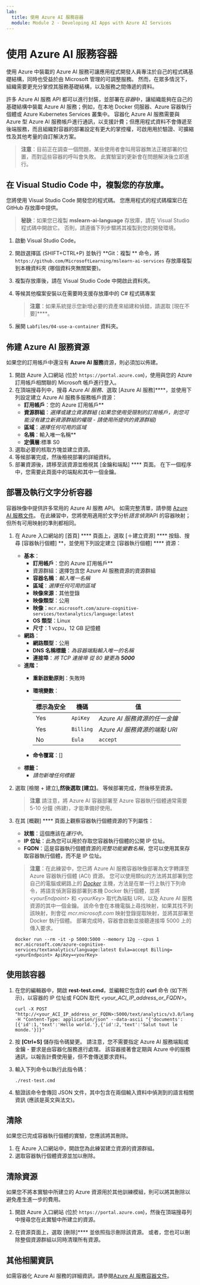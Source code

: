 ```yaml
---
lab:
  title: 使用 Azure AI 服務容器
  module: Module 2 - Developing AI Apps with Azure AI Services
---
```


# 使用 Azure AI 服務容器

使用 Azure 中裝載的 Azure AI 服務可讓應用程式開發人員專注於自己的程式碼基礎結構，同時也受益於由 Microsoft 管理的可調整服務。 然而，在眾多情況下，組織需要更充分掌控其服務基礎結構，以及服務之間傳遞的資料。

許多 Azure AI 服務 API 都可以進行封裝，並部署在*容器*中，讓組織能夠在自己的基礎結構中裝載 Azure AI 服務；例如，在本地 Docker 伺服器、Azure 容器執行個體或 Azure Kubernetes Services 叢集中。 容器化 Azure AI 服務需要與 Azure 型 Azure AI 服務帳戶進行通訊，以支援計費；但應用程式資料不會傳遞至後端服務，而且組織對容器的部署設定有更大的掌控權，可啟用用於驗證、可擴縮性及其他考量的自訂解決方案。

> **注意**：目前正在調查一個問題，某些使用者會叫用容器無法正確部署的位置，而對這些容器的呼叫會失敗。 此實驗室的更新會在問題解決後立即進行。

## 在 Visual Studio Code 中，複製您的存放庫。

您將使用 Visual Studio Code 開發您的程式碼。 您應用程式的程式碼檔案已在 GitHub 存放庫中提供。

> **秘訣**：如果您已複製 **mslearn-ai-language** 存放庫，請在 Visual Studio 程式碼中開啟它。 否則，請遵循下列步驟將其複製到您的開發環境。

1. 啟動 Visual Studio Code。
2. 開啟選擇區 (SHIFT+CTRL+P) 並執行 **Git：複製 ** 命令，將 `https://github.com/MicrosoftLearning/mslearn-ai-services` 存放庫複製到本機資料夾 (哪個資料夾無關緊要)。
3. 複製存放庫後，請在 Visual Studio Code 中開啟此資料夾。
4. 等候其他檔案安裝以在需要時支援存放庫中的 C# 程式碼專案

    > **注意**：如果系統提示您新增必要的資產來組建和偵錯，請選取 [現在不要]****。

5. 展開 `Labfiles/04-use-a-container` 資料夾。

## 佈建 Azure AI 服務資源

如果您的訂用帳戶中還沒有 **Azure AI 服務**資源，則必須加以佈建。

1. 開啟 Azure 入口網站 (位於 `https://portal.azure.com`)，使用與您的 Azure 訂用帳戶相關聯的 Microsoft 帳戶進行登入。
2. 在頂端搜尋列中，搜尋 *Azure AI 服務*、選取 [Azure AI 服務]****，並使用下列設定建立 Azure AI 服務多服務帳戶資源：
    - **訂用帳戶**：您的 Azure 訂用帳戶**
    - **資源群組**：*選擇或建立資源群組 (如果您使用受限制的訂用帳戶，則您可能沒有建立新資源群組的權限 - 請使用所提供的資源群組)*
    - **區域**：*選擇任何可用的區域*
    - **名稱**：輸入唯一名稱**
    - **定價層**:標準 S0
3. 選取必要的核取方塊並建立資源。
4. 等候部署完成，然後檢視部署的詳細資料。
5. 部署資源後，請移至該資源並檢視其 [金鑰和端點] **** 頁面。 在下一個程序中，您需要此頁面中的端點和其中一個金鑰。

## 部署及執行文字分析容器

容器映像中提供許多常用的 Azure AI 服務 API。 如需完整清單，請參閱 [Azure AI 服務文件](https://docs.microsoft.com/azure/cognitive-services/cognitive-services-container-support#container-availability-in-azure-cognitive-services)。 在此練習中，您將使用適用於文字分析*語言偵測*API 的容器映射；但所有可用映射的準則都相同。

1. 在 Azure 入口網站的 [首頁] **** 頁面上，選取 [&#65291;建立資源] **** 按鈕、搜尋 [容器執行個體] **，並使用下列設定建立 [容器執行個體] **** 資源：

    - **基本**：
        - **訂用帳戶**：您的 Azure 訂用帳戶**
        - 資源群組：選擇包含您 Azure AI 服務資源的資源群組
        - **容器名稱**：*輸入唯一名稱*
        - **區域**：*選擇任何可用的區域*
        - **映像來源**：其他登錄
        - **映像類型**：公用
        - **映像**：`mcr.microsoft.com/azure-cognitive-services/textanalytics/language:latest`
        - **OS 類型**：Linux
        - **尺寸**：1 vcpu，12 GB 記憶體
    - **網路**：
        - **網路類型**：公用
        - **DNS 名稱標籤**：*為容器端點輸入唯一的名稱*
        - **連接埠**：*將 TCP 連接埠 從 80 變更為 **5000***
    - **進階：**
        - **重新啟動原則**：失敗時
        - **環境變數**：

            | 標示為安全 | 機碼 | 值 |
            | -------------- | --- | ----- |
            | Yes | `ApiKey` | *Azure AI 服務資源的任一金鑰* |
            | Yes | `Billing` | *Azure AI 服務資源的端點 URI* |
            | No | `Eula` | `accept` |

        - **命令覆寫**：[]
    - **標籤：**
        - *請勿新增任何標籤*

2. 選取 [檢閱 + 建立]****,然後選取 [建立]****。 等候部署完成，然後移至資源。
    > **注意** 請注意，將 Azure AI 容器部署至 Azure 容器執行個體通常需要 5-10 分鐘 (佈建)，才能準備好使用。
3. 在其 [概觀] **** 頁面上觀察容器執行個體資源的下列屬性：
    - **狀態**：這個應該在*運行中*。
    - **IP 位址**：此為您可以用於存取您容器執行個體的公開 IP 位址。
    - **FQDN**：這是容器執行個體資源的*完整功能變數名稱*，您可以使用其來存取容器執行個體，而不是 IP 位址。

    > **注意**：在此練習中，您已將 Azure AI 服務容器映像部署為文字轉譯至 Azure 容器執行個體 (ACI) 資源。 您可以使用類似的方法將其部署到您自己的電腦或網路上的 *[Docker](https://www.docker.com/products/docker-desktop)* 主機，方法是在單一行上執行下列命令，將語言偵測容器部署到本機 Docker 執行個體，並將 *&lt;yourEndpoint&gt;* 和 *&lt;yourKey&gt;* 取代為端點 URI，以及 Azure AI 服務資源的其中一個金鑰。
    > 該命令會在本機電腦上尋找映射，如果其找不到該映射，則會從 *mcr.microsoft.com* 映射登錄提取映射，並將其部署至 Docker 執行個體。 部署完成時，容器會啟動並接聽連接埠 5000 上的傳入要求。

    ```
    docker run --rm -it -p 5000:5000 --memory 12g --cpus 1 mcr.microsoft.com/azure-cognitive-services/textanalytics/language:latest Eula=accept Billing=<yourEndpoint> ApiKey=<yourKey>
    ```

## 使用該容器

1. 在您的編輯器中，開啟 **rest-test.cmd**，並編輯它包含的 **curl** 命令 (如下所示)，以容器的 IP 位址或 FQDN 取代 *&lt;your_ACI_IP_address_or_FQDN&gt;*。

    ```
    curl -X POST "http://<your_ACI_IP_address_or_FQDN>:5000/text/analytics/v3.0/languages" -H "Content-Type: application/json" --data-ascii "{'documents':[{'id':1,'text':'Hello world.'},{'id':2,'text':'Salut tout le monde.'}]}"
    ```

2. 按 **[Ctrl+S]** 儲存指令碼變更。 請注意，您不需要指定 Azure AI 服務端點或金鑰 - 要求是由容器化服務進行處理。 該容器接著會定期與 Azure 中的服務通訊，以報告計費使用量，但不會傳送要求資料。
3. 輸入下列命令以執行此指令碼：

    ```
    ./rest-test.cmd
    ```

4. 驗證該命令會傳回 JSON 文件，其中包含在兩個輸入資料中偵測到的語言相關資訊 (應該是英文與法文)。

## 清除

如果您已完成容器執行個體的實驗，您應該將其刪除。

1. 在 Azure 入口網站中，開啟您為此練習建立資源的資源群組。
2. 選取容器執行個體資源並加以刪除。

## 清除資源

如果您不將本實驗中所建立的 Azure 資源用於其他訓練模組，則可以將其刪除以避免產生進一步的費用。

1. 開啟 Azure 入口網站 (位於 `https://portal.azure.com`)，然後在頂端搜尋列中搜尋您在此實驗中所建立的資源。

2. 在資源頁面上，選取 [刪除]**** 並依照指示刪除該資源。 或者，您也可以刪除整個資源群組以同時清理所有資源。

## 其他相關資訊

如需容器化 Azure AI 服務的詳細資訊，請參閱[Azure AI 服務容器文件](https://learn.microsoft.com/azure/ai-services/cognitive-services-container-support)。

